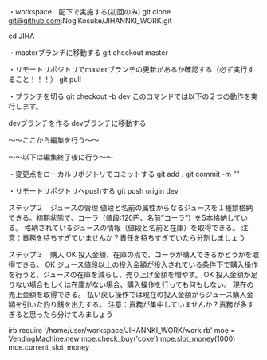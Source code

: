 ・workspace　配下で実施する(初回のみ)
git clone git@github.com:NogiKosuke/JIHANNKI_WORK.git

cd JIHA

・masterブランチに移動する
git checkout master

・リモートリポジトリでmasterブランチの更新があるか確認する（必ず実行すること！！！）
git pull

・ブランチを切る
git checkout -b dev
このコマンドでは以下の２つの動作を実行します。

devブランチを作る
devブランチに移動する

〜〜ここから編集を行う〜〜



〜〜以下は編集終了後に行う〜〜

・変更点をローカルリポジトリでコミットする
git add .
git commit -m ""

・リモートリポジトリへpushする
git push origin dev

ステップ２　ジュースの管理
値段と名前の属性からなるジュースを１種類格納できる。初期状態で、コーラ（値段:120円、名前”コーラ”）を5本格納している。
格納されているジュースの情報（値段と名前と在庫）を取得できる。
注意：責務を持ちすぎていませんか？責任を持ちすぎていたら分割しましょう



ステップ３　購入
OK 投入金額、在庫の点で、コーラが購入できるかどうかを取得できる。 
OK ジュース値段以上の投入金額が投入されている条件下で購入操作を行うと、ジュースの在庫を減らし、売り上げ金額を増やす。
OK 投入金額が足りない場合もしくは在庫がない場合、購入操作を行っても何もしない。
現在の売上金額を取得できる。
払い戻し操作では現在の投入金額からジュース購入金額を引いた釣り銭を出力する。
注意：責務が集中していませんか？責務が多すぎると思ったら分けてみましょう



irb
require '/home/user/workspace/JIHANNKI_WORK/work.rb'
 moe = VendingMachine.new
 moe.check_buy('coke')
  moe.slot_money(1000)
  moe.current_slot_money